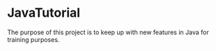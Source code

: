 # JavaTutorial
The purpose of this project is to keep up with new features in Java for training purposes.
